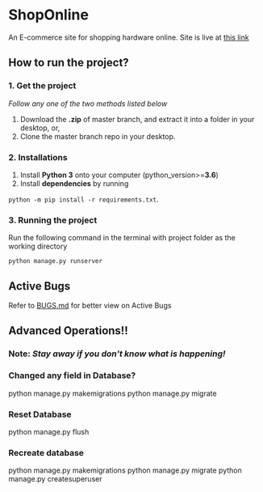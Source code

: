 # ShopOnline
An E-commerce site for shopping hardware online.
Site is live at [this link](https://shoponline-ca.herokuapp.com/)

## How to run the project?
### 1. Get the project
*Follow any one of the two methods listed below*
1. Download the **.zip** of master branch, and extract it into a folder in your desktop, or,
2. Clone the master branch repo in your desktop.

### 2. Installations
1. Install **Python 3** onto your computer (python_version>=**3.6**)
2. Install **dependencies** by running 

`python -m pip install -r requirements.txt`.

### 3. Running the project
Run the following command in the terminal with project folder as the working directory

`python manage.py runserver`

## Active Bugs
Refer to [BUGS.md](/BUGS.md) for better view on Active Bugs


## Advanced Operations!!
### Note: *Stay away if you don't know what is happening!*

### Changed any field in Database?
python manage.py makemigrations
python manage.py migrate

### Reset Database
python manage.py flush

### Recreate database
python manage.py makemigrations
python manage.py migrate
python manage.py createsuperuser
